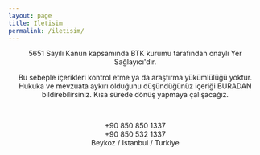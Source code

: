 ```yaml
---
layout: page
title: Iletisim
permalink: /iletisim/
---
```


<center>5651 Sayılı Kanun kapsamında BTK kurumu tarafından onaylı Yer Sağlayıcı'dır.

Bu sebeple içerikleri kontrol etme ya da araştırma yükümlülüğü yoktur.
Hukuka ve mevzuata aykırı olduğunu düşündüğünüz içeriği BURADAN bildirebilirsiniz.
Kısa sürede dönüş yapmaya çalışacağız.
 
<br><center>+90 850 850 1337
<br><center>+90 850 532 1337
<br><center>Beykoz / Istanbul / Turkiye
